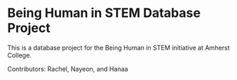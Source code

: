 # Being Human in STEM Database Project

This is a database project for the Being Human in STEM initiative at Amherst College.

Contributors: Rachel, Nayeon, and Hanaa
